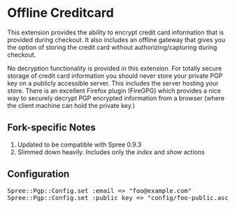 Offline Creditcard
==================

This extension provides the ability to encrypt credit card information that is provided during checkout.  It also includes an offline gateway that gives you the option of storing the credit card without authorizing/capturing during checkout.

No decryption functionality is provided in this extension.  For totally secure storage of credit card information you should never store your private PGP key on a publicly accessible server.  This includes the server hosting your store.  There is an excellent Firefox plugin (FireGPG) which provides a nice way to securely decrypt PGP encrypted information from a browser (where the client machine can hold the private key.)

Fork-specific Notes
-------------------
1. Updated to be compatible with Spree 0.9.3
2. Slimmed down heavily. Includes only the *index* and *show* actions

Configuration
-------------
<pre>
Spree::Pgp::Config.set :email => "foo@example.com"
Spree::Pgp::Config.set :public_key => "config/foo-public.asc"
</pre>
